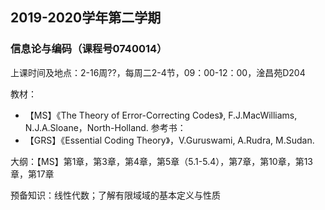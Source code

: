 ## 2019-2020学年第二学期
### 信息论与编码（课程号0740014）

上课时间及地点：2-16周??，每周二2-4节，09：00-12：00，淦昌苑D204

教材：
* 【MS】《The Theory of Error-Correcting Codes》, F.J.MacWilliams, N.J.A.Sloane，North-Holland.
参考书：
* 【GRS】《Essential Coding Theory》，V.Guruswami, A.Rudra, M.Sudan.

大纲：【MS】第1章，第3章，第4章，第5章（5.1-5.4），第7章，第10章，第13章，第17章

预备知识：线性代数；了解有限域域的基本定义与性质
